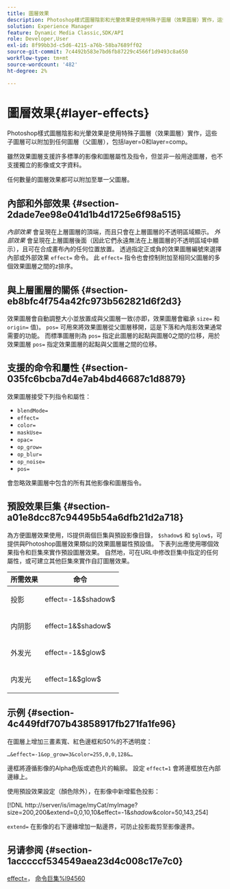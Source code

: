 ```yaml
---
title: 圖層效果
description: Photoshop樣式圖層陰影和光暈效果是使用特殊子圖層（效果圖層）實作，這些子圖層可以附加到任何圖層（父圖層），包括layer=0和layer=comp。
solution: Experience Manager
feature: Dynamic Media Classic,SDK/API
role: Developer,User
exl-id: 8f99bb3d-c5d6-4215-a76b-58ba7689ff02
source-git-commit: 7c4492b583e7bd6fb87229c4566f1d9493c8a650
workflow-type: tm+mt
source-wordcount: '482'
ht-degree: 2%

---
```


# 圖層效果{#layer-effects}

Photoshop樣式圖層陰影和光暈效果是使用特殊子圖層（效果圖層）實作，這些子圖層可以附加到任何圖層（父圖層），包括layer=0和layer=comp。

雖然效果圖層支援許多標準的影像和圖層屬性及指令，但並非一般用途圖層，也不支援獨立的影像或文字資料。

任何數量的圖層效果都可以附加至單一父圖層。

## 內部和外部效果 {#section-2dade7ee98e041d1b4d1725e6f98a515}

*內部效果* 會呈現在上層圖層的頂端，而且只會在上層圖層的不透明區域顯示。 *外部效果* 會呈現在上層圖層後面（因此它們永遠無法在上層圖層的不透明區域中顯示），且可在合成畫布內的任何位置放置。 透過指定正或負的效果圖層編號來選擇內部或外部效果 `effect=` 命令。 此 `effect=` 指令也會控制附加至相同父圖層的多個效果圖層之間的z排序。

## 與上層圖層的關係 {#section-eb8bfc4f754a42fc973b562821d6f2d3}

效果圖層會自動調整大小並放置成與父圖層一致(亦即，效果圖層會繼承 `size=` 和 `origin=` 值)。 `pos=` 可用來將效果圖層從父圖層移開，這是下落和內陰影效果通常需要的功能。 而標準圖層則為 `pos=` 指定此圖層的起點與圖層0之間的位移，用於效果圖層 `pos=` 指定效果圖層的起點與父圖層之間的位移。

## 支援的命令和屬性 {#section-035fc6bcba7d4e7ab4bd46687c1d8879}

效果圖層接受下列指令和屬性：

* `blendMode=`
* `effect=`
* `color=`
* `maskUse=`
* `opac=`
* `op_grow=`
* `op_blur=`
* `op_noise=`
* `pos=`

會忽略效果圖層中包含的所有其他影像和圖層指令。

## 預設效果巨集 {#section-a01e8dcc87c94495b54a6dfb21d2a718}

為方便圖層效果使用，IS提供兩個巨集與預設影像目錄， `$shadow$` 和 `$glow$`，可提供與Photoshop圖層效果類似的效果圖層屬性預設值。 下表列出應使用哪個效果指令和巨集來實作預設圖層效果。 自然地，可在URL中修改巨集中指定的任何屬性，或可建立其他巨集來實作自訂圖層效果。

<table id="table_8089C41AD1F24223A58C7DD8F4DDF73C"> 
 <thead> 
  <tr> 
   <th class="entry"> <b> 所需效果</b> </th> 
   <th class="entry"> <b> 命令</b> </th> 
  </tr> 
 </thead>
 <tbody> 
  <tr> 
   <td> <p> 投影 </p> </td> 
   <td> <p> <span class="codeph"> effect=-1&amp;$shadow$</span> </p> </td> 
  </tr> 
  <tr> 
   <td> <p> 内阴影 </p> </td> 
   <td> <p> <span class="codeph"> effect=1&amp;$shadow$</span> </p> </td> 
  </tr> 
  <tr> 
   <td> <p> 外发光 </p> </td> 
   <td> <p> <span class="codeph"> effect=-1&amp;$glow$</span> </p> </td> 
  </tr> 
  <tr> 
   <td> <p> 内发光 </p> </td> 
   <td> <p> <span class="codeph"> effect=1&amp;$glow$</span> </p> </td> 
  </tr> 
 </tbody> 
</table>

## 示例 {#section-4c449fdf707b43858917fb271fa1fe96}

在圖層上增加三畫素寬、紅色邊框和50%的不透明度：

`…&effect=-1&op_grow=3&color=255,0,0,128&…`

邊框將遵循影像的Alpha色版或遮色片的輪廓。 設定 `effect=1` 會將邊框放在內部邊緣上。

使用預設效果設定（顏色除外），在影像中新增藍色投影：

[!DNL http://server/is/image/myCat/myImage?size=200,200&extend=0,0,10,10&effect=-1&$shadow$&color=50,143,254]

`extend=` 在影像的右下邊緣增加一點邊界，可防止投影裁剪至影像邊界。

## 另请参阅 {#section-1acccccf534549aea23d4c008c17e7c0}

[effect=](../../../../../is-api/http-ref/image-serving-api-ref/c-http-protocol-reference/c-command-reference/r-effect.md#reference-b1296c4afed047fb921bbc1e33752135)， [命令巨集%l94560](../../../../../is-api/http-ref/image-serving-api-ref/c-http-protocol-reference/c-syntax-and-features/r-is-http-command-macros.md#reference-ea2a9571c65a46da83eca27d0013cbf9)
